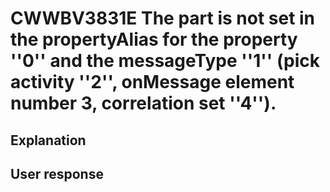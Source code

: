 # CWWBV3831E The part is not set in the propertyAlias for the property ''0'' and the messageType ''1'' (pick activity ''2'', onMessage element number 3, correlation set ''4'').

## Explanation

## User response